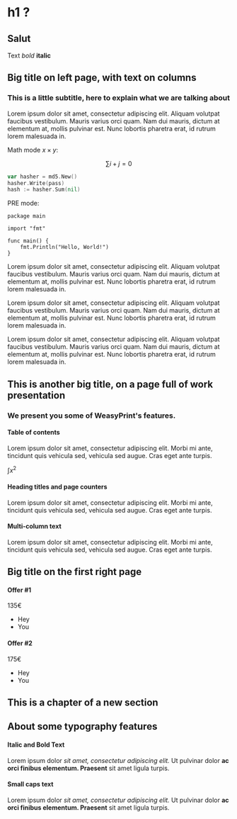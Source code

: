 # h1 ?

## Salut

Text _bold_ **italic**

<!-- columns -->

## Big title on left page, with text on columns

### This is a little subtitle, here to explain what we are talking about

<!-- section -->

Lorem ipsum dolor sit amet, consectetur adipiscing elit. Aliquam volutpat faucibus vestibulum.
Mauris varius orci quam. Nam dui mauris, dictum at elementum at, mollis pulvinar est.
Nunc lobortis pharetra erat, id rutrum lorem malesuada in.

Math mode $x \times y$:

$$\sum i+j=0$$

```go
var hasher = md5.New()
hasher.Write(pass)
hash := hasher.Sum(nil)
```

PRE mode:

<pre><code class="language-go">package main

import &quot;fmt&quot;

func main() {
	fmt.Println(&quot;Hello, World!&quot;)
}
</code></pre>

Lorem ipsum dolor sit amet, consectetur adipiscing elit. Aliquam volutpat faucibus vestibulum.
Mauris varius orci quam. Nam dui mauris, dictum at elementum at, mollis pulvinar est.
Nunc lobortis pharetra erat, id rutrum lorem malesuada in.

Lorem ipsum dolor sit amet, consectetur adipiscing elit. Aliquam volutpat faucibus vestibulum.
Mauris varius orci quam. Nam dui mauris, dictum at elementum at, mollis pulvinar est.
Nunc lobortis pharetra erat, id rutrum lorem malesuada in.

Lorem ipsum dolor sit amet, consectetur adipiscing elit. Aliquam volutpat faucibus vestibulum.
Mauris varius orci quam. Nam dui mauris, dictum at elementum at, mollis pulvinar est.
Nunc lobortis pharetra erat, id rutrum lorem malesuada in.

<!-- <img src="report-cover.jpg" class="w25"/> -->

<!-- !section -->

<!-- !columns -->

<!-- items -->

## This is another big title, on a page full of work presentation

### We present you some of WeasyPrint's features.

<!-- section -->

#### Table of contents

Lorem ipsum dolor sit amet, consectetur adipiscing elit. Morbi mi ante, tincidunt quis vehicula sed, vehicula sed augue. Cras eget ante turpis.

$\int x^2$

<!-- !section -->

<!-- section -->

#### Heading titles and page counters

Lorem ipsum dolor sit amet, consectetur adipiscing elit. Morbi mi ante, tincidunt quis vehicula sed, vehicula sed augue. Cras eget ante turpis.

<!-- !section -->

<!-- section -->

#### Multi-column text

Lorem ipsum dolor sit amet, consectetur adipiscing elit. Morbi mi ante, tincidunt quis vehicula sed, vehicula sed augue. Cras eget ante turpis.

<!-- !section -->

<!-- !items -->

<!-- offers -->

## Big title on the first right page

<!-- section -->

#### Offer #1

135€

* Hey
* You

<!-- !section -->

<!-- section -->

#### Offer #2

175€

* Hey
* You

<!-- !section -->

<!-- !offers -->

<!-- chapter -->

## This is a chapter of a new section

<!-- !chapter -->

<!-- typography -->

## About some typography features

<!-- section -->

#### Italic and Bold Text

Lorem ipsum dolor _sit amet, consectetur adipiscing elit._ Ut pulvinar dolor **ac orci finibus elementum. Praesent** sit amet ligula turpis.

<!-- !section -->

<!-- section -->

#### Small caps text

Lorem ipsum dolor _sit amet, consectetur adipiscing elit._ Ut pulvinar dolor **ac orci finibus elementum. Praesent** sit amet ligula turpis.

<!-- !section -->

<!-- !typography -->
